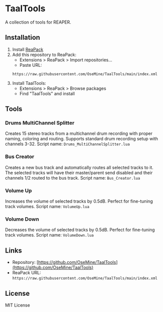 # TaalTools

A collection of tools for REAPER.

## Installation

1. Install [ReaPack](https://reapack.com/)
2. Add this repository to ReaPack:
   - Extensions > ReaPack > Import repositories...
   - Paste URL: 
   ```
   https://raw.githubusercontent.com/OseMine/TaalTools/main/index.xml
   ```
3. Install TaalTools:
   - Extensions > ReaPack > Browse packages
   - Find "TaalTools" and install

## Tools

### Drums MultiChannel Splitter
Creates 15 stereo tracks from a multichannel drum recording with proper naming, coloring and routing.
Supports standard drum recording setup with channels 3-32.
Script name: `Drums_MultiChannelSplitter.lua`

### Bus Creator
Creates a new bus track and automatically routes all selected tracks to it. The selected tracks will have their master/parent send disabled and their channels 1/2 routed to the bus track.
Script name: `Bus_Creator.lua`

### Volume Up
Increases the volume of selected tracks by 0.5dB. Perfect for fine-tuning track volumes.
Script name: `VolumeUp.lua`

### Volume Down
Decreases the volume of selected tracks by 0.5dB. Perfect for fine-tuning track volumes.
Script name: `VolumeDown.lua`

## Links

- Repository: [https://github.com/OseMine/TaalTools](https://github.com/OseMine/TaalTools)
- ReaPack URL: `https://raw.githubusercontent.com/OseMine/TaalTools/main/index.xml`

## License

MIT License
